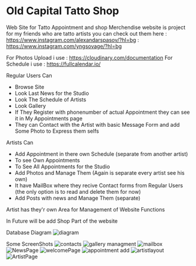 # Old Capital Tatto Shop

Web Site for Tatto Appointment and shop Merchendise
website is project for my friends who are tatto artists
you can check out them here : https://www.instagram.com/alexandarspasov/?hl=bg
 : https://www.instagram.com/yngsovage/?hl=bg

For Photos Upload i use : https://cloudinary.com/documentation
For Schedule i use : https://fullcalendar.io/

Regular Users Can
+ Browse Site
+ Look Last News for the Studio
+ Look The Schedule of Artists
+ Look Gallery
+ If They Register with phonenumber of actual Appointment they can see it in My Appointments page
+ They can Contact with the Artist with basic Message Form and add Some Photo to Express them selfs

Artists Can
+ Add Appointment in there own Schedule (separate from another artist)
+ To see Own Appointments
+ To See All Appointments for the Studio
+ Add Photos and Manage Them (Again is separate every artist see his own)
+ It have MailBox where they recive Contact forms from Regular Users (the only option is to read and delete them for now)
+ Add Posts with news and Manage Them (separate)

Artist has they'r own Area for Management of Website Functions

In Future will be add Shop Part of the website

Database Diagram
![diagram](https://user-images.githubusercontent.com/92174873/208293579-c6819a0b-6843-4ad9-b369-13fc219346e6.png)


Some ScreenShots
![contacts](https://user-images.githubusercontent.com/92174873/208293767-6dba5c18-2ae3-41ba-ba6a-c94aaa633bc8.png)
![gallery managment](https://user-images.githubusercontent.com/92174873/208293768-e06ce166-aa3e-43bd-8895-e23eedf524c7.png)
![mailbox](https://user-images.githubusercontent.com/92174873/208293770-3032d607-c699-4e9f-a4c1-79f0d45f1850.png)
![NewsPage](https://user-images.githubusercontent.com/92174873/208293771-c8079f4c-027e-43a2-9b6d-9f03be75da8e.png)
![welcomePage](https://user-images.githubusercontent.com/92174873/208293773-411d6dd0-e6ca-4e92-b992-f1bbcbdfa2ff.png)
![appointment add](https://user-images.githubusercontent.com/92174873/208293774-5cc5bf1d-c212-4e69-a023-4fae462be1ad.png)
![artistlayout](https://user-images.githubusercontent.com/92174873/208293775-082c80cb-6ee8-4de5-97c9-ffe6fd6f0036.png)
![ArtistPage](https://user-images.githubusercontent.com/92174873/208293776-8a54fa13-eba2-4016-964b-d08bab919c55.png)
